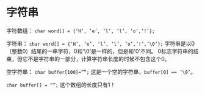 # 字符串

字符数组：
`char word[] = {‘H’, ‘e’, ‘l’, ‘l’, ‘o’,‘!’};`

字符串：
`char word[] = {‘H’, ‘e’, ‘l’, ‘l’, ‘o’,‘!’,’\0’};`
字符串是以0（整数0）结尾的一串字符，0和'\0'是一样的，但是和'0'不同。
0标志字符串的结束，但它不是字符串的⼀部分，计算字符串⻓度的时候不包含这个0。

空字符串：
`char buffer[100]=””;`
这是⼀个空的字符串，`buffer[0] == ‘\0’`。

`char buffer[] = “”;`
这个数组的⻓度只有1！